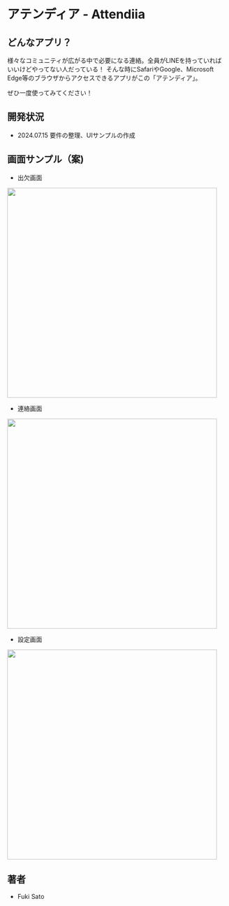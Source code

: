 # アテンディア - Attendiia

## どんなアプリ？

様々なコミュニティが広がる中で必要になる連絡。全員がLINEを持っていればいいけどやってない人だっている！
そんな時にSafariやGoogle、Microsoft Edge等のブラウザからアクセスできるアプリがこの「アテンディア」。

ぜひ一度使ってみてください！

## 開発状況
- 2024.07.15 要件の整理、UIサンプルの作成

## 画面サンプル（案)
- 出欠画面

<img src='https://github.com/user-attachments/assets/ed789aa0-f1dc-4eb4-90de-08bdd22282a7' width='480'/>

- 連絡画面

<img src='https://github.com/user-attachments/assets/caaedda7-b825-4127-be82-82b3f990a27a' width='480'/>

- 設定画面

<img src='https://github.com/user-attachments/assets/e9870e45-26f1-4da4-8f3e-5c3fad289ec3' width='480'/>


## 著者
- Fuki Sato
